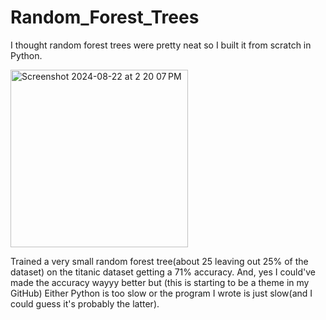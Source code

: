 # Random_Forest_Trees
I thought random forest trees were pretty neat so I built it from scratch in Python. 


<img width="284" alt="Screenshot 2024-08-22 at 2 20 07 PM" src="https://github.com/user-attachments/assets/111c58f7-729d-4aae-b470-4f402a18deb8">


Trained a very small random forest tree(about 25 leaving out 25% of the dataset) on the titanic dataset getting a 71% accuracy. And, yes I could've made the accuracy wayyy better but 
(this is starting to be a theme in my GitHub) Either Python is too slow or the program I wrote is just slow(and I could guess it's probably the latter). 
